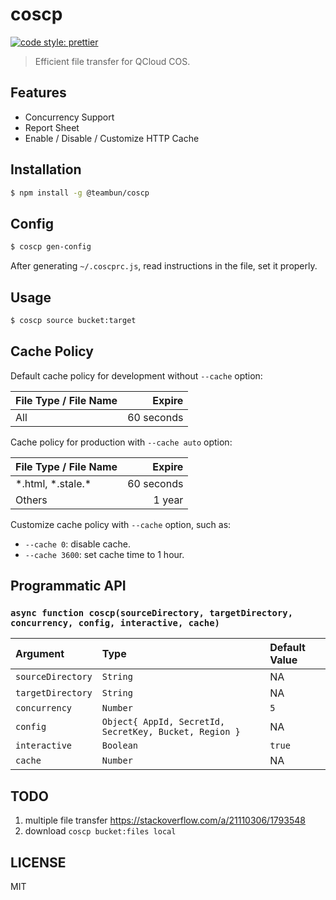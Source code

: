 # coscp

[![code style: prettier](https://img.shields.io/badge/code_style-prettier-ff69b4.svg)](https://github.com/prettier/prettier)

> Efficient file transfer for QCloud COS.

## Features

- Concurrency Support
- Report Sheet
- Enable / Disable / Customize HTTP Cache

## Installation

```sh
$ npm install -g @teambun/coscp
```

## Config

```sh
$ coscp gen-config
```

After generating `~/.coscprc.js`, read instructions in the file, set it properly.

## Usage

```sh
$ coscp source bucket:target
```

## Cache Policy

Default cache policy for development without `--cache` option:

| File Type / File Name |     Expire |
| :-------------------- | ---------: |
| All                   | 60 seconds |

Cache policy for production with `--cache auto` option:

| File Type / File Name |     Expire |
| :-------------------- | ---------: |
| \*.html, \*.stale.\*  | 60 seconds |
| Others                |     1 year |

Customize cache policy with `--cache` option, such as:

- `--cache 0`: disable cache.
- `--cache 3600`: set cache time to 1 hour.

## Programmatic API

### `async function coscp(sourceDirectory, targetDirectory, concurrency, config, interactive, cache)`

| Argument          | Type                                                   | Default Value |
| :---------------- | :----------------------------------------------------- | :------------ |
| `sourceDirectory` | `String`                                               | NA            |
| `targetDirectory` | `String`                                               | NA            |
| `concurrency`     | `Number`                                               | `5`           |
| `config`          | `Object{ AppId, SecretId, SecretKey, Bucket, Region }` | NA            |
| `interactive`     | `Boolean`                                              | `true`        |
| `cache`           | `Number`                                               | NA            |

## TODO

1.  multiple file transfer
    https://stackoverflow.com/a/21110306/1793548
2.  download `coscp bucket:files local`

## LICENSE

MIT
